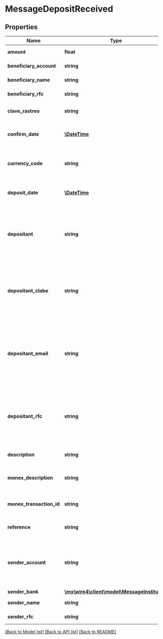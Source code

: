 # MessageDepositReceived

## Properties
Name | Type | Description | Notes
------------ | ------------- | ------------- | -------------
**amount** | **float** | Monto de la transferencia | [optional] 
**beneficiary_account** | **string** | Cuenta del beneficiario | [optional] 
**beneficiary_name** | **string** | Nombre del beneficiario | [optional] 
**beneficiary_rfc** | **string** | RFC del beneficiario | [optional] 
**clave_rastreo** | **string** | Clave de rastreo de la transferencia | [optional] 
**confirm_date** | [**\DateTime**](\DateTime.md) | Fecha de confirmación de la transferencia | [optional] 
**currency_code** | **string** | Código de moneda de la transferencia, puede ser MXP, USD | [optional] 
**deposit_date** | [**\DateTime**](\DateTime.md) | Fecha de recepción de la transferencia | [optional] 
**depositant** | **string** | Nombre del depositante, en caso que la transferencia se reciba en una cuenta de depositante | [optional] 
**depositant_clabe** | **string** | CLABE del depositante, en caso que la transferencia se reciba en una cuenta de depositante | [optional] 
**depositant_email** | **string** | Correo electrónico del depositante, en caso que la transferencia se reciba en una cuenta de depositante | [optional] 
**depositant_rfc** | **string** | RFC del depositante, en caso que la transferencia se reciba en una cuenta de depositante | [optional] 
**description** | **string** | Concepto de la transferencia | [optional] 
**monex_description** | **string** | Descripción de Monex para la transferencia | [optional] 
**monex_transaction_id** | **string** | Identificador asignado por Monex a la transferencia | [optional] 
**reference** | **string** | Referecia de la transferencia | [optional] 
**sender_account** | **string** | Cuenta del ordenante, podría ser un número celular, TDD o Cuenta CLABE interbancaria | [optional] 
**sender_bank** | [**\mx\wire4\client\model\MessageInstitution**](MessageInstitution.md) |  | [optional] 
**sender_name** | **string** | Nombre del ordenante | [optional] 
**sender_rfc** | **string** | RFC del ordenante | [optional] 

[[Back to Model list]](../../README.md#documentation-for-models) [[Back to API list]](../../README.md#documentation-for-api-endpoints) [[Back to README]](../../README.md)

